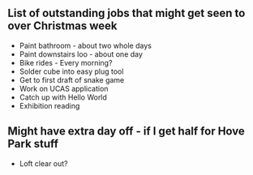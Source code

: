 ## List of outstanding jobs that might get seen to over Christmas week

- Paint bathroom - about two whole days   
- Paint downstairs loo - about one day  
- Bike rides - Every morning?  
- Solder cube into easy plug tool  
- Get to first draft of snake game  
- Work on UCAS application  
- Catch up with Hello World
- Exhibition reading  

## Might have extra day off - if I get half for Hove Park stuff

- Loft clear out? 

